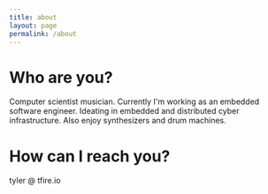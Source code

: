 ```yaml
---
title: about
layout: page
permalink: /about
---
```


# Who are you?

Computer scientist musician. Currently I'm working as an embedded software engineer. Ideating in embedded and distributed cyber infrastructure. Also enjoy synthesizers and drum machines.

# How can I reach you?

tyler @ tfire.io
